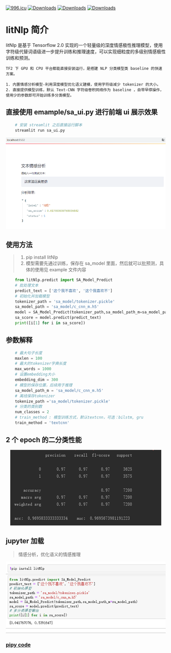 [![996.icu](https://img.shields.io/badge/link-996.icu-red.svg)](https://996.icu)
[![Downloads](https://pepy.tech/badge/litnlp)](https://pepy.tech/project/litnlp)
[![Downloads](https://pepy.tech/badge/litnlp/month)](https://pepy.tech/project/litnlp/month)
[![Downloads](https://pepy.tech/badge/litnlp/week)](https://pepy.tech/project/litnlp/week)


# litNlp 简介

litNlp 是基于 Tensorflow 2.0 实现的一个轻量级的深度情感极性推理模型，使用字符级代替词语级进一步提升训练和推理速度，可以实现细粒度的多级别情感极性训练和预测。

	TF2 下 GPU 和 CPU 平台都能直接安装运行，是搭建 NLP 分类模型类 baseline 的快速方案。

	1. 内置情感分析模型-利用深度模型优化语义建模，使用字符级减少 tokenizer 的大小。
	2. 直接提供模型训练，默认 Text-CNN 字符级卷积网络作为 baseline ，自带早停操作，使用少的参数即可开始训练多分类模型。

## 直接使用 emample/sa_ui.py 进行前端 ui 展示效果

```python
    # 安装 streamlit 之后直接运行脚本
    streamlit run sa_ui.py
```
<div align=center><img  src="https://github.com/CarryChang/litNlp/blob/master/pic/ui.png"></div>

## 使用方法
> 1. pip install  litNlp
> 2. 模型需要先通过训练，保存在 sa_model 里面，然后就可以批预测，具体的使用见 example 文件内容

```python
    from litNlp.predict import SA_Model_Predict
    # 批处理文本
    predict_text = ['这个我不喜欢', '这个我喜欢不']
    # 初始化并加载模型
    tokenizer_path = 'sa_model/tokenizer.pickle'
    sa_model_path = 'sa_model/c_cnn_m.h5'
    model = SA_Model_Predict(tokenizer_path,sa_model_path_m=sa_model_path)
    sa_score = model.predict(predict_text)
    print([i[1] for i in sa_score])
```

## 参数解释
```python
    # 最大句子长度
    maxlen = 100
    # 最大的tokenizer字典长度
    max_words = 1000
    # 设置embedding大小
    embedding_dim = 300
    # 模型的保存位置，后续用于推理
    sa_model_path_m = 'sa_model/c_cnn_m.h5'
    # 离线保存tokenizer
    tokenize_path ='sa_model/tokenizer.pickle'
    # 分类的类别数
    num_classes = 2
    # train_method : 模型训练方式，默认textcnn，可选：bilstm, gru
    train_method = 'textcnn'
```

## 2 个 epoch 的二分类性能

<div align=center><img  src="https://github.com/CarryChang/litNlp/blob/master/pic/auc_2poch.png"></div>

## jupyter 加载
>  情感分析，优化语义的情感推理
<div align=center><img  src="https://github.com/CarryChang/litNlp/blob/master/pic/tools.png"></div>
 
### [pipy code](https://pypi.org/project/litNlp/)